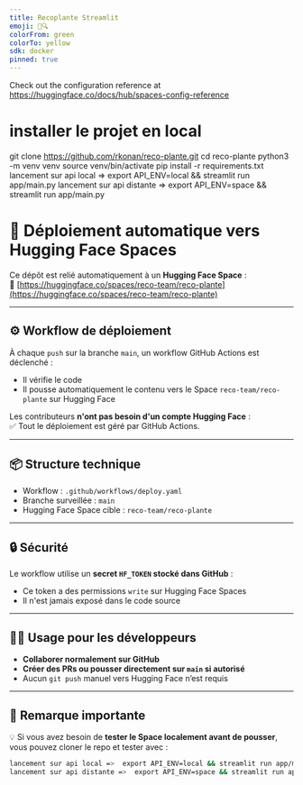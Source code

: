 ```yaml
---
title: Recoplante Streamlit
emoji: 🌿🔍
colorFrom: green
colorTo: yellow
sdk: docker
pinned: true
---
```





Check out the configuration reference at https://huggingface.co/docs/hub/spaces-config-reference

#  installer le projet en local
git clone https://github.com/rkonan/reco-plante.git
cd reco-plante
python3 -m venv venv
source venv/bin/activate
pip install -r requirements.txt 
lancement sur api local =>  export API_ENV=local && streamlit run app/main.py 
lancement sur api distante =>  export API_ENV=space && streamlit run app/main.py 

# 🚀 Déploiement automatique vers Hugging Face Spaces

Ce dépôt est relié automatiquement à un **Hugging Face Space** :  
🔗 [https://huggingface.co/spaces/reco-team/reco-plante](https://huggingface.co/spaces/reco-team/reco-plante)

---

## ⚙️ Workflow de déploiement

À chaque `push` sur la branche `main`, un workflow GitHub Actions est déclenché :  
- Il vérifie le code
- Il pousse automatiquement le contenu vers le Space `reco-team/reco-plante` sur Hugging Face

Les contributeurs **n'ont pas besoin d'un compte Hugging Face** :  
✅ Tout le déploiement est géré par GitHub Actions.

---

## 📦 Structure technique

- Workflow : `.github/workflows/deploy.yaml`
- Branche surveillée : `main`
- Hugging Face Space cible : `reco-team/reco-plante`

---

## 🔒 Sécurité

Le workflow utilise un **secret `HF_TOKEN` stocké dans GitHub** :  
- Ce token a des permissions `write` sur Hugging Face Spaces
- Il n'est jamais exposé dans le code source

---

## 👩‍💻 Usage pour les développeurs

- **Collaborer normalement sur GitHub**
- **Créer des PRs ou pousser directement sur `main` si autorisé**
- Aucun `git push` manuel vers Hugging Face n’est requis

---

## 📝 Remarque importante

💡 Si vous avez besoin de **tester le Space localement avant de pousser**, vous pouvez cloner le repo et tester avec :  
```bash
lancement sur api local =>  export API_ENV=local && streamlit run app/main.py 
lancement sur api distante =>  export API_ENV=space && streamlit run app/main.py 
